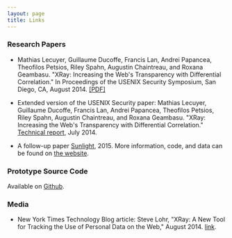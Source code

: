 ```yaml
---
layout: page
title: Links
---
```


### Research Papers

* Mathias Lecuyer, Guillaume Ducoffe, Francis Lan, Andrei Papancea,
Theofilos Petsios, Riley Spahn, Augustin Chaintreau, and Roxana Geambasu. 
"XRay: Increasing the Web's Transparency with Differential Correlation."
In Proceedings of the USENIX Security Symposium, San Diego, CA, August 2014.
<a href="{{ site.baseurl }}/public/usenix14lecuyer.pdf" target="_top">[PDF]</a>

* Extended version of the USENIX Security paper:
Mathias Lecuyer, Guillaume Ducoffe, Francis Lan, Andrei Papancea,
Theofilos Petsios, Riley Spahn, Augustin Chaintreau, and Roxana Geambasu.
"XRay: Increasing the Web's Transparency with Differential Correlation."
<a href="http://arxiv.org/abs/1407.2323" target="_top">Technical report</a>, July 2014.

* A follow-up paper <a href="https://roxanageambasu.github.io/publications/ccs2015sunlight.pdf" target="_top">Sunlight</a>, 2015. More information, code, and data can be found on <a href="https://columbia.github.io/sunlight/" target="_top">the website</a>.

### Prototype Source Code

Available on <a href="https://github.com/columbia/xray" target="_top">Github</a>.

### Media

* New York Times Technology Blog article: Steve Lohr, "XRay: A New Tool for Tracking the Use of Personal Data on the Web," August 2014. <a href="http://bits.blogs.nytimes.com/2014/08/18/xray-a-new-tool-for-tracking-the-use-of-personal-data-on-the-web/" target="_top">link</a>.
